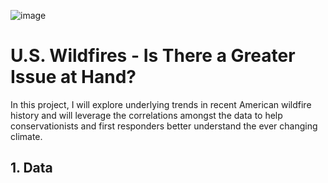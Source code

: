 ![image](https://github.com/jackpaddock/Springboard-Data-Science-Boot-Camp/assets/129892021/129c58e6-8d15-4d8c-becd-0e5531ea278a)

# U.S. Wildfires - Is There a Greater Issue at Hand?

In this project, I will explore underlying trends in recent American wildfire history and will leverage the correlations amongst the data to help conservationists and first responders better understand the ever changing climate.

## 1. Data
